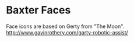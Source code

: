 Baxter Faces
============

Face icons are based on Gerty from "The Moon".
  http://www.gavinrothery.com/garty-robotic-assist/
